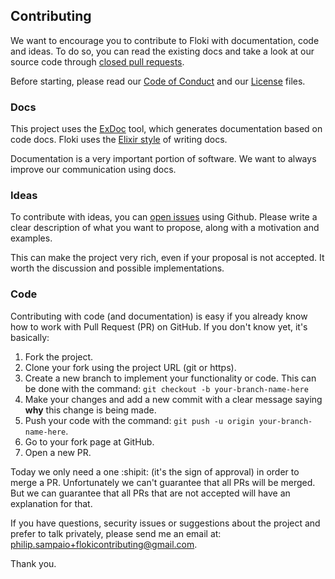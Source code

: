 ## Contributing

We want to encourage you to contribute to Floki with documentation, code and ideas.
To do so, you can read the existing docs and take a look at our source code through [closed pull requests](https://github.com/philss/floki/pulls?q=is%3Apr+is%3Aclosed).

Before starting, please read our [Code of Conduct](https://github.com/philss/floki/blob/master/CODE_OF_CONDUCT.md) and our [License](https://github.com/philss/floki/blob/master/LICENSE) files.

### Docs

This project uses the [ExDoc](https://github.com/elixir-lang/ex_doc) tool, which generates documentation based on code docs.
Floki uses the [Elixir style](https://hexdocs.pm/elixir/writing-documentation.html) of writing docs.

Documentation is a very important portion of software. We want to always improve our communication using docs.

### Ideas

To contribute with ideas, you can [open issues](https://github.com/philss/floki/issues/new) using Github. Please write a clear description of
what you want to propose, along with a motivation and examples.

This can make the project very rich, even if your proposal is not accepted. It worth the discussion and possible implementations.

### Code

Contributing with code (and documentation) is easy if you already know how to work with Pull Request (PR) on GitHub.
If you don't know yet, it's basically:

1. Fork the project.
2. Clone your fork using the project URL (git or https).
3. Create a new branch to implement your functionality or code. This can be done with the command:
`git checkout -b your-branch-name-here`
4. Make your changes and add a new commit with a clear message saying **why** this change is being made.
5. Push your code with the command: `git push -u origin your-branch-name-here`.
6. Go to your fork page at GitHub.
7. Open a new PR.

Today we only need a one :shipit: (it's the sign of approval) in order to merge a PR. Unfortunately we can't guarantee that all PRs will be merged.
But we can guarantee that all PRs that are not accepted will have an explanation for that.

If you have questions, security issues or suggestions about the project and prefer to talk privately, please send me an email at: philip.sampaio+flokicontributing@gmail.com.

Thank you.
